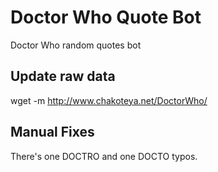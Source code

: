 Doctor Who Quote Bot
====================

Doctor Who random quotes bot


Update raw data
---------------

wget -m http://www.chakoteya.net/DoctorWho/


Manual Fixes
------------

There's one DOCTRO and one DOCTO typos.
